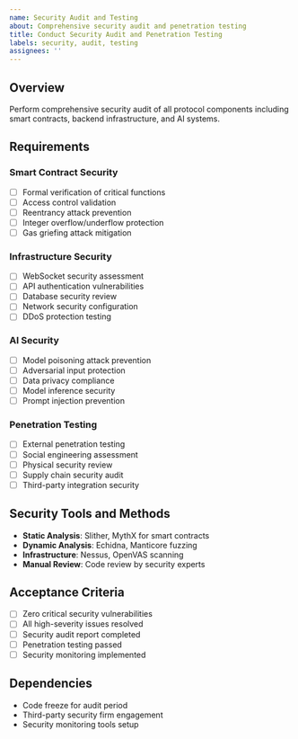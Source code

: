 ```yaml
---
name: Security Audit and Testing
about: Comprehensive security audit and penetration testing
title: Conduct Security Audit and Penetration Testing
labels: security, audit, testing
assignees: ''
---
```


## Overview
Perform comprehensive security audit of all protocol components including smart contracts, backend infrastructure, and AI systems.

## Requirements

### Smart Contract Security
- [ ] Formal verification of critical functions
- [ ] Access control validation
- [ ] Reentrancy attack prevention
- [ ] Integer overflow/underflow protection
- [ ] Gas griefing attack mitigation

### Infrastructure Security
- [ ] WebSocket security assessment
- [ ] API authentication vulnerabilities
- [ ] Database security review
- [ ] Network security configuration
- [ ] DDoS protection testing

### AI Security
- [ ] Model poisoning attack prevention
- [ ] Adversarial input protection
- [ ] Data privacy compliance
- [ ] Model inference security
- [ ] Prompt injection prevention

### Penetration Testing
- [ ] External penetration testing
- [ ] Social engineering assessment
- [ ] Physical security review
- [ ] Supply chain security audit
- [ ] Third-party integration security

## Security Tools and Methods
- **Static Analysis**: Slither, MythX for smart contracts
- **Dynamic Analysis**: Echidna, Manticore fuzzing
- **Infrastructure**: Nessus, OpenVAS scanning
- **Manual Review**: Code review by security experts

## Acceptance Criteria
- [ ] Zero critical security vulnerabilities
- [ ] All high-severity issues resolved
- [ ] Security audit report completed
- [ ] Penetration testing passed
- [ ] Security monitoring implemented

## Dependencies
- Code freeze for audit period
- Third-party security firm engagement
- Security monitoring tools setup
